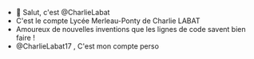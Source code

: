 - 👋 Salut, c'est @CharlieLabat
- C'est le compte Lycée Merleau-Ponty de Charlie LABAT
- Amoureux de nouvelles inventions que les lignes de code savent bien faire !
-  @CharlieLabat17 , C'est mon compte perso 

<!---
CharlieLabat/CharlieLabat is a ✨ special ✨ repository because its `README.md` (this file) appears on your GitHub profile.
You can click the Preview link to take a look at your changes.
--->
